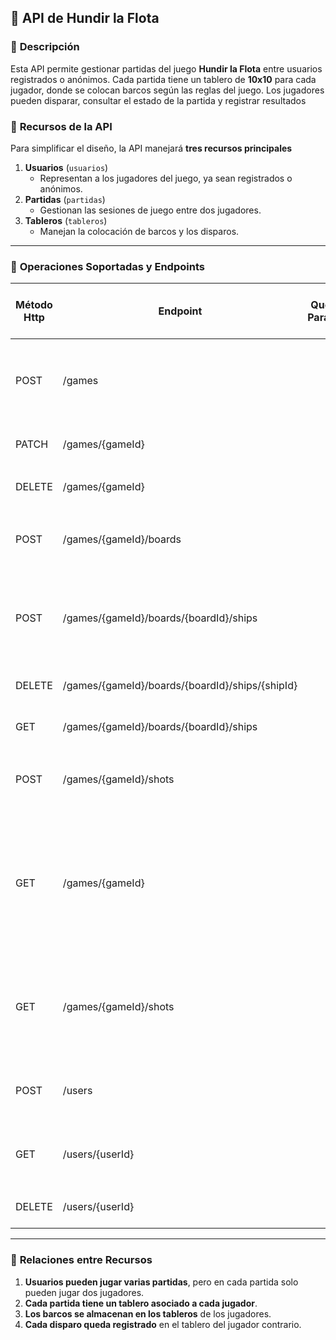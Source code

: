 ## 🎯 **API de Hundir la Flota**

### 📌 **Descripción**
Esta API permite gestionar partidas del juego **Hundir la Flota** entre usuarios registrados o anónimos. Cada partida tiene un tablero de **10x10** para cada jugador, donde se colocan barcos según las reglas del juego. Los jugadores pueden disparar, consultar el estado de la partida y registrar resultados

### 📌 **Recursos de la API**
Para simplificar el diseño, la API manejará **tres recursos principales**

1. **Usuarios** (`usuarios`)
    - Representan a los jugadores del juego, ya sean registrados o anónimos.
2. **Partidas** (`partidas`)
    - Gestionan las sesiones de juego entre dos jugadores.
3. **Tableros** (`tableros`)
    - Manejan la colocación de barcos y los disparos.

---

### 📌 **Operaciones Soportadas y Endpoints**
| Método Http | Endpoint                                        | Query Params | Cuerpo JSON de la petición                                                                 | Respuesta JSON de la petición                                                                                                                     | Códigos HTTP de respuesta posibles |
|-------------|-------------------------------------------------|--------------|--------------------------------------------------------------------------------------------|---------------------------------------------------------------------------------------------------------------------------------------------------|------------------------------------|
| POST        | /games                                          |              | `{"player1Id": "integer", "player2Id": "integer"}`                                         | `{"id": "integer", "player1Id": "integer", "player2Id": "integer", "status": "string"}`                                                           | 201 Created, 400 Bad Request       |
| PATCH       | /games/{gameId}                                 |              | `{"status": "string"}`                                                                     | `{"id": "integer", "status": "string"}`                                                                                                           | 200 OK, 404 NotFound               |
| DELETE      | /games/{gameId}                                 |              |                                                                                            |                                                                                                                                                   | 200 OK, 404 Not Found              |
| POST        | /games/{gameId}/boards                          |              | `{"playerId": "integer"}`                                                                  | `{"id": "integer", "gameId": "integer", "playerId": "integer"}`                                                                                   | 201 Created, 400 Bad Request       |
| POST        | /games/{gameId}/boards/{boardId}/ships          |              | `{"type": "string", "size": "integer", "coordinates": [{"x": "integer", "y": "integer"}]}` | `{"id": "integer", "type": "string", "coordinates": "array"}`                                                                                     | 201 Created, 400 Bad Request       |
| DELETE      | /games/{gameId}/boards/{boardId}/ships/{shipId} |              |                                                                                            |                                                                                                                                                   | 200 OK, 404 Not Found              |
| GET         | /games/{gameId}/boards/{boardId}/ships          |              |                                                                                            | `{"ships": ["array"]}`                                                                                                                            | 200 OK, 400 Bad Request            |
| POST        | /games/{gameId}/shots                           |              | `{"playerId": "integer", "targetX": "integer", "targetY": "integer"}`                      | `{"id": "integer", "result": "string"}`                                                                                                           | 201 Created, 400 Bad Request       |
| GET         | /games/{gameId}                                 |              |                                                                                            | `{"id": "integer", "player1Id": "integer", "player2Id": "integer", "status": "string", "winner": "integer", "boards": "array", "shots": "array"}` | 200 OK, 400 Bad Request            |
| GET         | /games/{gameId}/shots                           |              |                                                                                            | `{"id": "integer", "playerId": "integer", "targetX": "integer", "targetY": "integer", "result": "string"}`                                        | 200 OK, 400 Bad Request            |
| POST        | /users                                          |              | `{"username": "string", "email": "string"}`                                                | `{"id": "integer", "username": "string", "email": "string"}`                                                                                      | 201 Created, 400 Bad Request       |
| GET         | /users/{userId}                                 |              |                                                                                            | `{"id": "integer", "username": "string", "email": "string"}`                                                                                      | 200 OK, 400 Bad Request            |
| DELETE      | /users/{userId}                                 |              |                                                                                            |                                                                                                                                                   | 200 OK, 404 Not Found              |

---

### 📌 **Relaciones entre Recursos**
1. **Usuarios pueden jugar varias partidas**, pero en cada partida solo pueden jugar dos jugadores.
2. **Cada partida tiene un tablero asociado a cada jugador**.
3. **Los barcos se almacenan en los tableros** de los jugadores.
4. **Cada disparo queda registrado** en el tablero del jugador contrario.
